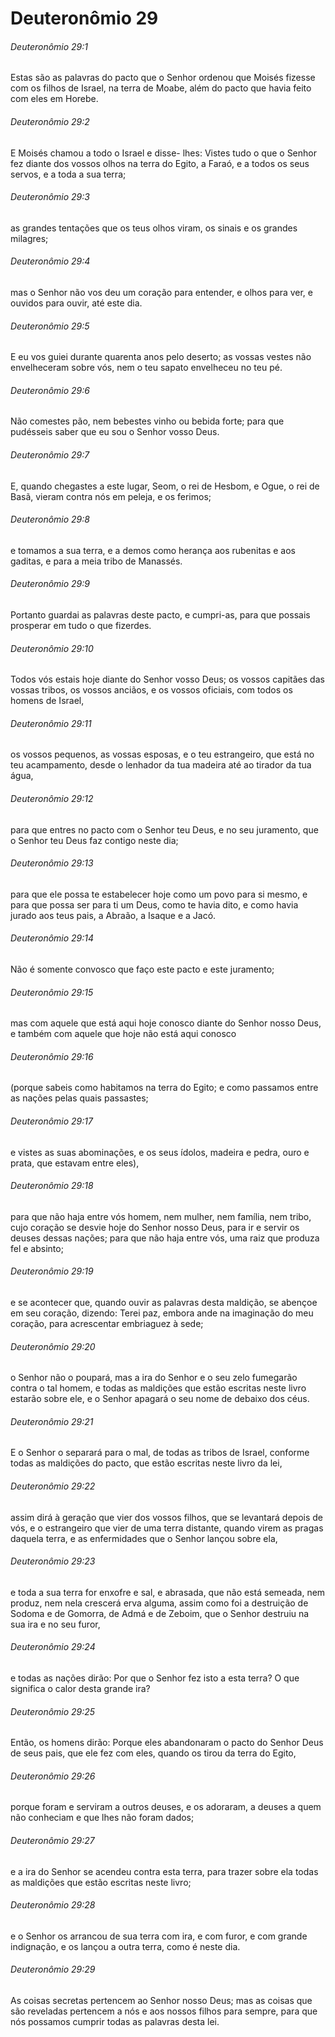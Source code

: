# Deuteronômio 29

###### Deuteronômio 29:1

Estas são as palavras do pacto que o Senhor ordenou que Moisés fizesse com os filhos de Israel, na terra de Moabe, além do pacto que havia feito com eles em Horebe.

###### Deuteronômio 29:2

E Moisés chamou a todo o Israel e disse- lhes: Vistes tudo o que o Senhor fez diante dos vossos olhos na terra do Egito, a Faraó, e a todos os seus servos, e a toda a sua terra;

###### Deuteronômio 29:3

as grandes tentações que os teus olhos viram, os sinais e os grandes milagres;

###### Deuteronômio 29:4

mas o Senhor não vos deu um coração para entender, e olhos para ver, e ouvidos para ouvir, até este dia.

###### Deuteronômio 29:5

E eu vos guiei durante quarenta anos pelo deserto; as vossas vestes não envelheceram sobre vós, nem o teu sapato envelheceu no teu pé.

###### Deuteronômio 29:6

Não comestes pão, nem bebestes vinho ou bebida forte; para que pudésseis saber que eu sou o Senhor vosso Deus.

###### Deuteronômio 29:7

E, quando chegastes a este lugar, Seom, o rei de Hesbom, e Ogue, o rei de Basã, vieram contra nós em peleja, e os ferimos;

###### Deuteronômio 29:8

e tomamos a sua terra, e a demos como herança aos rubenitas e aos gaditas, e para a meia tribo de Manassés.

###### Deuteronômio 29:9

Portanto guardai as palavras deste pacto, e cumpri-as, para que possais prosperar em tudo o que fizerdes.

###### Deuteronômio 29:10

Todos vós estais hoje diante do Senhor vosso Deus; os vossos capitães das vossas tribos, os vossos anciãos, e os vossos oficiais, com todos os homens de Israel,

###### Deuteronômio 29:11

os vossos pequenos, as vossas esposas, e o teu estrangeiro, que está no teu acampamento, desde o lenhador da tua madeira até ao tirador da tua água,

###### Deuteronômio 29:12

para que entres no pacto com o Senhor teu Deus, e no seu juramento, que o Senhor teu Deus faz contigo neste dia;

###### Deuteronômio 29:13

para que ele possa te estabelecer hoje como um povo para si mesmo, e para que possa ser para ti um Deus, como te havia dito, e como havia jurado aos teus pais, a Abraão, a Isaque e a Jacó.

###### Deuteronômio 29:14

Não é somente convosco que faço este pacto e este juramento;

###### Deuteronômio 29:15

mas com aquele que está aqui hoje conosco diante do Senhor nosso Deus, e também com aquele que hoje não está aqui conosco

###### Deuteronômio 29:16

(porque sabeis como habitamos na terra do Egito; e como passamos entre as nações pelas quais passastes;

###### Deuteronômio 29:17

e vistes as suas abominações, e os seus ídolos, madeira e pedra, ouro e prata, que estavam entre eles),

###### Deuteronômio 29:18

para que não haja entre vós homem, nem mulher, nem família, nem tribo, cujo coração se desvie hoje do Senhor nosso Deus, para ir e servir os deuses dessas nações; para que não haja entre vós, uma raiz que produza fel e absinto;

###### Deuteronômio 29:19

e se acontecer que, quando ouvir as palavras desta maldição, se abençoe em seu coração, dizendo: Terei paz, embora ande na imaginação do meu coração, para acrescentar embriaguez à sede;

###### Deuteronômio 29:20

o Senhor não o poupará, mas a ira do Senhor e o seu zelo fumegarão contra o tal homem, e todas as maldições que estão escritas neste livro estarão sobre ele, e o Senhor apagará o seu nome de debaixo dos céus.

###### Deuteronômio 29:21

E o Senhor o separará para o mal, de todas as tribos de Israel, conforme todas as maldições do pacto, que estão escritas neste livro da lei,

###### Deuteronômio 29:22

assim dirá à geração que vier dos vossos filhos, que se levantará depois de vós, e o estrangeiro que vier de uma terra distante, quando virem as pragas daquela terra, e as enfermidades que o Senhor lançou sobre ela,

###### Deuteronômio 29:23

e toda a sua terra for enxofre e sal, e abrasada, que não está semeada, nem produz, nem nela crescerá erva alguma, assim como foi a destruição de Sodoma e de Gomorra, de Admá e de Zeboim, que o Senhor destruiu na sua ira e no seu furor,

###### Deuteronômio 29:24

e todas as nações dirão: Por que o Senhor fez isto a esta terra? O que significa o calor desta grande ira?

###### Deuteronômio 29:25

Então, os homens dirão: Porque eles abandonaram o pacto do Senhor Deus de seus pais, que ele fez com eles, quando os tirou da terra do Egito,

###### Deuteronômio 29:26

porque foram e serviram a outros deuses, e os adoraram, a deuses a quem não conheciam e que lhes não foram dados;

###### Deuteronômio 29:27

e a ira do Senhor se acendeu contra esta terra, para trazer sobre ela todas as maldições que estão escritas neste livro;

###### Deuteronômio 29:28

e o Senhor os arrancou de sua terra com ira, e com furor, e com grande indignação, e os lançou a outra terra, como é neste dia.

###### Deuteronômio 29:29

As coisas secretas pertencem ao Senhor nosso Deus; mas as coisas que são reveladas pertencem a nós e aos nossos filhos para sempre, para que nós possamos cumprir todas as palavras desta lei.

